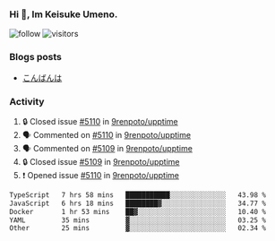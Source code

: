 ### Hi 👋, Im Keisuke Umeno.

<!--
**9renpoto/9renpoto** is a ✨ _special_ ✨ repository because its `README.md` (this file) appears on your GitHub profile.

Here are some ideas to get you started:

- 🔭 I’m currently working on ...
- 🌱 I’m currently learning ...
- 👯 I’m looking to collaborate on ...
- 🤔 I’m looking for help with ...
- 💬 Ask me about ...
- 📫 How to reach me: ...
- 😄 Pronouns: ...
- ⚡ Fun fact: ...
-->

![follow](https://img.shields.io/github/followers/9renpoto?label=Follow&style=social)
![visitors](https://komarev.com/ghpvc/?username=9renpoto&label=Profile%20views&color=0e75b6&style=flat)

### Blogs posts

<!-- BLOG-POST-LIST:START -->
- [こんばんは](https://sizu.me/9renpoto/posts/5a0i98779w97)
<!-- BLOG-POST-LIST:END -->

### Activity

<!--START_SECTION:activity-->
1. 🔒 Closed issue [#5110](https://github.com/9renpoto/upptime/issues/5110) in [9renpoto/upptime](https://github.com/9renpoto/upptime)
2. 🗣 Commented on [#5110](https://github.com/9renpoto/upptime/issues/5110#issuecomment-2599448200) in [9renpoto/upptime](https://github.com/9renpoto/upptime)
3. 🗣 Commented on [#5109](https://github.com/9renpoto/upptime/issues/5109#issuecomment-2599428031) in [9renpoto/upptime](https://github.com/9renpoto/upptime)
4. 🔒 Closed issue [#5109](https://github.com/9renpoto/upptime/issues/5109) in [9renpoto/upptime](https://github.com/9renpoto/upptime)
5. ❗ Opened issue [#5110](https://github.com/9renpoto/upptime/issues/5110) in [9renpoto/upptime](https://github.com/9renpoto/upptime)
<!--END_SECTION:activity-->

<!--START_SECTION:waka-->

```txt
TypeScript   7 hrs 58 mins   ███████████░░░░░░░░░░░░░░   43.98 %
JavaScript   6 hrs 18 mins   ████████▓░░░░░░░░░░░░░░░░   34.77 %
Docker       1 hr 53 mins    ██▓░░░░░░░░░░░░░░░░░░░░░░   10.40 %
YAML         35 mins         ▓░░░░░░░░░░░░░░░░░░░░░░░░   03.25 %
Other        25 mins         ▓░░░░░░░░░░░░░░░░░░░░░░░░   02.34 %
```

<!--END_SECTION:waka-->
